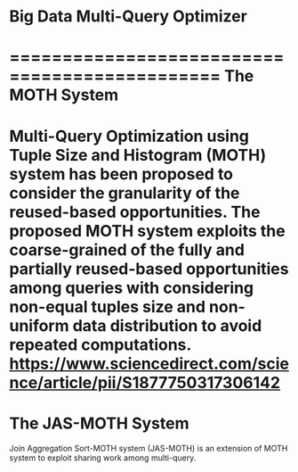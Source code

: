 # Big Data Multi-Query Optimizer
==============================================
The MOTH System
==============================================
Multi-Query Optimization using Tuple Size and Histogram (MOTH) system has been proposed to consider the granularity of the reused-based opportunities. The proposed MOTH system exploits the coarse-grained of the fully and partially reused-based opportunities among queries with considering non-equal tuples size and non-uniform data distribution to avoid repeated computations. 
https://www.sciencedirect.com/science/article/pii/S1877750317306142
==============================================
The JAS-MOTH System
==============================================
Join Aggregation Sort-MOTH system (JAS-MOTH) is an extension of MOTH system to exploit sharing work among multi-query.
